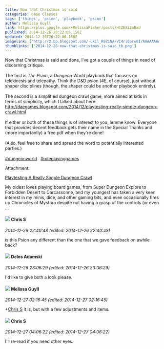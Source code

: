 ```yaml
---
title: Now that Christmas is said
categories: Base Classes
tags: ['things', 'psion', 'playbook', 'psion']
author: Melissa Guyll
link: https://plus.google.com/+MelissaFisher/posts/HtZEXi2mBxU
published: 2014-12-26T20:22:06.158Z
updated: 2014-12-26T20:22:06.158Z
imagelink: ['http://2.bp.blogspot.com/-ukil_R9ZiNA/VI4ri0orw0I/AAAAAAAAKaI/rr1F7fZlqp0/s1600/redLeatherCover2.jpg']
thumblinks: ['2014-12-26-now-that-christmas-is-said_tb.png']
---
```


Now that Christmas is said and done, I&#39;ve got a couple of things in need of discerning critique.<br /><br />The first is <i>The Psion</i>, a <i>Dungeon World</i> playbook that focuses on telekinesis and telepathy. Think the D&amp;D psion (4E, of course), just without shaper disciplines (though, the shaper could be another playbook entirely).<br /><br />The second is a simplified dungeon crawl game, more aimed at kids in terms of simplicity, which I talked about here: <br /><a href="http://daegames.blogspot.com/2014/12/playtesting-really-simple-dungeon-crawl.html" class="ot-anchor">http://daegames.blogspot.com/2014/12/playtesting-really-simple-dungeon-crawl.html</a><br /><br />If either or both of these things is of interest to you, lemme know! Everyone that provides decent feedback gets their name in the Special Thanks and (more importantly) a free pdf when they&#39;re done!<br /><br />(Also, feel free to share and spread the word to potentially interested parties.)<br /><br /> <a rel="nofollow" class="ot-hashtag" href="https://plus.google.com/s/%23dungeonworld/posts">#dungeonworld</a>   <a rel="nofollow" class="ot-hashtag" href="https://plus.google.com/s/%23roleplayinggames/posts">#roleplayinggames</a>


Attachment:

<a href='http://daegames.blogspot.com/2014/12/playtesting-really-simple-dungeon-crawl.html'>Playtesting A Really Simple Dungeon Crawl</a>


My oldest loves playing board games, from Super Dungeon Explore to Forbidden Desert to Carcassonne, and my youngest has taken a very keen interest in my minis, dice, and other gaming bits, and even occasionally fires up Chronicles of Mystara despite not having a grasp of the controls (or even ...
<div id='comment z124wnvrvpvhfhz34232tznqwwi2znhas04'>
  <h4><img src='{{site.baseurl}}//images/avatars/101789477929813700533_photo.jpg'> Chris S</h4>
      <p><cite>2014-12-26 22:40:48 (edited: 2014-12-26 22:40:48)</cite></p>
        <p>is this Psion any different than the one that we gave feedback on awhile back?</p>
</div>
        

<div id='comment z124wnvrvpvhfhz34232tznqwwi2znhas04'>
  <h4><img src='{{site.baseurl}}//images/avatars/112189206383181484786_photo.jpg'> Delos Adamski</h4>
      <p><cite>2014-12-26 23:06:29 (edited: 2014-12-26 23:06:29)</cite></p>
        <p>I&#39;d like to give both a look please.</p>
</div>
        

<div id='comment z124wnvrvpvhfhz34232tznqwwi2znhas04'>
  <h4><img src='{{site.baseurl}}//images/avatars/104623400813415689503_photo.jpg'> Melissa Guyll</h4>
      <p><cite>2014-12-27 02:16:45 (edited: 2014-12-27 02:16:45)</cite></p>
        <p><span class="proflinkWrapper"><span class="proflinkPrefix">+</span><a class="proflink" href="https://plus.google.com/101789477929813700533" oid="101789477929813700533">Chris S</a></span> It is, but with a few adjustments and items.</p>
</div>
        

<div id='comment z124wnvrvpvhfhz34232tznqwwi2znhas04'>
  <h4><img src='{{site.baseurl}}//images/avatars/101789477929813700533_photo.jpg'> Chris S</h4>
      <p><cite>2014-12-27 04:06:22 (edited: 2014-12-27 04:06:22)</cite></p>
        <p>I&#39;ll re-read if you need other eyes.</p>
</div>
        